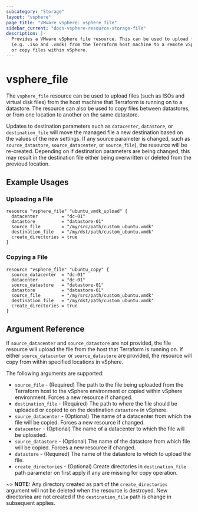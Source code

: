 ```yaml
---
subcategory: "Storage"
layout: "vsphere"
page_title: "VMware vSphere: vsphere_file"
sidebar_current: "docs-vsphere-resource-storage-file"
description: |-
  Provides a VMware vSphere file resource. This can be used to upload files
  (e.g. .iso and .vmdk) from the Terraform host machine to a remote vSphere
  or copy files within vSphere.
---
```


# vsphere\_file

The `vsphere_file` resource can be used to upload files (such as ISOs and
virtual disk files) from the host machine that Terraform is running on to a
datastore.  The resource can also be used to copy files between datastores, or
from one location to another on the same datastore.

Updates to destination parameters such as `datacenter`, `datastore`, or
`destination_file` will move the managed file a new destination based on the
values of the new settings.  If any source parameter is changed, such as
`source_datastore`, `source_datacenter`, or `source_file`), the resource will
be re-created. Depending on if destination parameters are being changed,
this may result in the destination file either being overwritten or
deleted from the previoud location.

## Example Usages

### Uploading a File

```hcl
resource "vsphere_file" "ubuntu_vmdk_upload" {
  datacenter         = "dc-01"
  datastore          = "datastore-01"
  source_file        = "/my/src/path/custom_ubuntu.vmdk"
  destination_file   = "/my/dst/path/custom_ubuntu.vmdk"
  create_directories = true
}
```

### Copying a File

```hcl
resource "vsphere_file" "ubuntu_copy" {
  source_datacenter  = "dc-01"
  datacenter         = "dc-01"
  source_datastore   = "datastore-01"
  datastore          = "datastore-01"
  source_file        = "/my/src/path/custom_ubuntu.vmdk"
  destination_file   = "/my/dst/path/custom_ubuntu.vmdk"
  create_directories = true
}
```

## Argument Reference

If `source_datacenter` and `source_datastore` are not provided, the file
resource will upload the file from the host that Terraform is running on. If
either `source_datacenter` or `source_datastore` are provided, the resource
will copy from within specified locations in vSphere.

The following arguments are supported:

* `source_file` - (Required) The path to the file being uploaded from the
  Terraform host to the vSphere environment or copied within vSphere
  environment. Forces a new resource if changed.
* `destination_file` - (Required) The path to where the file should be uploaded
  or copied to on the destination `datastore` in vSphere.
* `source_datacenter` - (Optional) The name of a datacenter from which the file
  will be copied. Forces a new resource if changed.
* `datacenter` - (Optional) The name of a datacenter to which the file will be
  uploaded.
* `source_datastore` - (Optional) The name of the datastore from which file will
  be copied. Forces a new resource if changed.
* `datastore` - (Required) The name of the datastore to which to upload the
  file.
* `create_directories` - (Optional) Create directories in `destination_file`
  path parameter on first apply if any are missing for copy operation.

~> **NOTE:** Any directory created as part of the `create_directories` argument
  will not be deleted when the resource is destroyed. New directoriea are not
  created if the `destination_file` path is change in subsequent applies.
